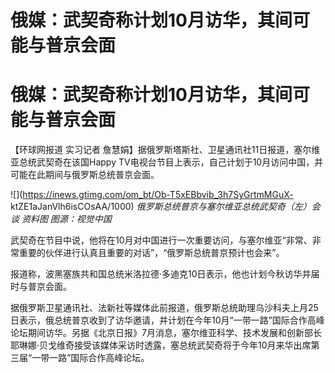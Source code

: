 # 俄媒：武契奇称计划10月访华，其间可能与普京会面

# 俄媒：武契奇称计划10月访华，其间可能与普京会面

【环球网报道 实习记者 詹慧娟】据俄罗斯塔斯社、卫星通讯社11日报道，塞尔维亚总统武契奇在该国Happy
TV电视台节目上表示，自己计划于10月访问中国，并可能在此期间与俄罗斯总统普京会面。

![](https://inews.gtimg.com/om_bt/Ob-T5xEBbvib_3h7SyGrtmMGuX-
ktZE1aJanVlh6isCOsAA/1000) _俄罗斯总统普京与塞尔维亚总统武契奇（左）会谈 资料图 图源：视觉中国_

武契奇在节目中说，他将在10月对中国进行一次重要访问，与塞尔维亚“非常、非常重要的伙伴进行认真且重要的对话”，“俄罗斯总统普京预计也会来”。

报道称，波黑塞族共和国总统米洛拉德·多迪克10日表示，他也计划今秋访华并届时与普京会面。

据俄罗斯卫星通讯社、法新社等媒体此前报道，俄罗斯总统助理乌沙科夫上月25日表示，俄总统普京收到了访华邀请，并计划在今年10月“一带一路”国际合作高峰论坛期间访华。另据《北京日报》7月消息，塞尔维亚科学、技术发展和创新部长耶琳娜·贝戈维奇接受该媒体采访时透露，塞总统武契奇将于今年10月来华出席第三届“一带一路”国际合作高峰论坛。

